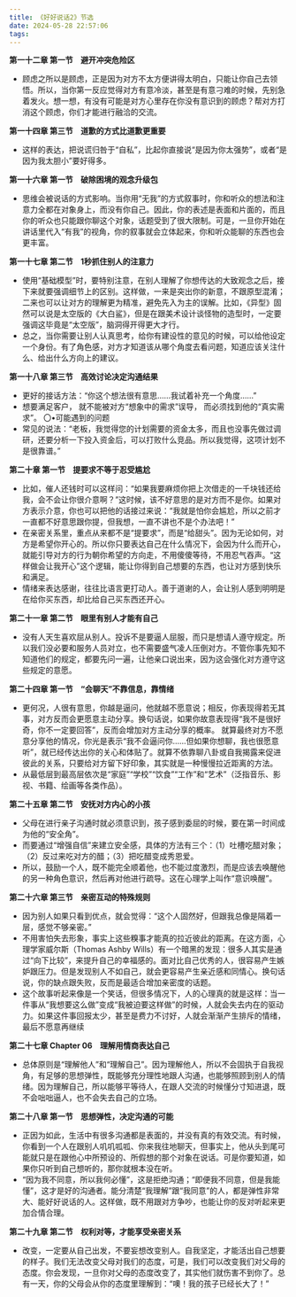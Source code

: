 ```yaml
---
title: 《好好说话2》节选
date: 2024-05-28 22:57:06
tags:
---
```

**第一十二章 第一节　避开冲突危险区**

- 顾虑之所以是顾虑，正是因为对方不太方便讲得太明白，只能让你自己去领悟。所以，当你第一反应觉得对方有意冷淡，甚至是有意刁难的时候，先别急着发火。想一想，有没有可能是对方心里存在你没有意识到的顾虑？帮对方打消这个顾虑，你们才能进行融洽的交流。

**第一十四章 第三节　道歉的方式比道歉更重要**

- 这样的表达，把说谎归咎于“自私”，比起你直接说“是因为你太强势”，或者“是因为我太胆小”要好得多。

**第一十六章 第一节　破除困境的观念升级包**

- 思维会被说话的方式影响。当你用“无我”的方式叙事时，你和听众的想法和注意力全都在对象身上，而没有你自己。因此，你的表述是表面和片面的，而且你的听众也只能跟你聊这个对象，话题受到了很大限制。可是，一旦你开始在讲话里代入“有我”的视角，你的叙事就会立体起来，你和听众能聊的东西也会更丰富。

**第一十七章 第二节　1秒抓住别人的注意力**

- 使用“基础模型”时，要特别注意，在别人理解了你想传达的大致观念之后，接下来就要强调细节上的区别。这样做，一来是突出你的新意，不跟原型混淆；二来也可以让对方的理解更为精准，避免先入为主的误解。比如，《异型》固然可以说是太空版的《大白鲨》，但是在跟美术设计谈怪物的造型时，一定要强调这毕竟是“太空版”，脑洞得开得更大才行。
- 总之，当你需要让别人认真思考，给你有建设性的意见的时候，可以给他设定一个身份。有了角色感，对方才知道该从哪个角度去看问题，知道应该关注什么、给出什么方向上的建议。

**第一十八章 第三节　高效讨论决定沟通结果**

- 更好的接话方法：“你这个想法很有意思……我试着补充一个角度……”
- 想要满足客户，
就不能被对方“想象中的需求”误导，
而必须找到他的“真实需求”。
〇•可能遇到的问题
- 常见的说法：“老板，我觉得您的计划需要的资金太多，而且也没事先做过调研，还要分析一下投入资金后，可以打败什么竞品。所以我觉得，这项计划不是很靠谱。”

**第二十章 第一节　提要求不等于忍受尴尬**

- 比如，催人还钱时可以这样问：“如果我要麻烦你把上次借走的一千块钱还给我，会不会让你很介意啊？”这时候，该不好意思的是对方而不是你。如果对方表示介意，你也可以把他的话接过来说：“我就是怕你会尴尬，所以之前才一直都不好意思跟你提，但我想，一直不讲也不是个办法吧！”
- 在亲密关系里，重点从来都不是“提要求”，而是“给甜头”。因为无论如何，对方是希望你开心的。所以你只要表达自己在什么情况下，会因为什么而开心，就能引导对方的行为朝你希望的方向走，不用傻傻等待，不用忍气吞声。“这样做会让我开心”这个逻辑，能让你得到自己想要的东西，也让对方感到快乐和满足。
- 情绪来表达感谢，往往比语言更打动人。善于道谢的人，会让别人感到明明是在给你买东西，却比给自己买东西还开心。

**第二十一章 第二节　眼里有别人才能有自己**

- 没有人天生喜欢屈从别人。投诉不是要逼人屈服，而只是想请人遵守规定。所以我们没必要和服务人员对立，也不需要盛气凌人压倒对方。不管你事先知不知道他们的规定，都要先问一遍，让他亲口说出来，因为这会强化对方遵守这些规定的意愿。

**第二十四章 第一节　“会聊天”不靠信息，靠情绪**

- 更何况，人很有意思，你越是逼问，他就越不愿意说；相反，你表现得若无其事，对方反而会更愿意主动分享。换句话说，如果你故意表现得“我不是很好奇，你不一定要回答”，反而会增加对方主动分享的概率。
就算最终对方不愿意分享他的情况，你光是表示“我不会逼问你……但如果你想聊，我也很愿意听”，就已经传达出你的关心和体贴了。就算不依靠聊八卦或自我揭露来促进彼此的关系，只要给对方留下好印象，其实就是一种慢慢拉近距离的方法。
- 从最低层到最高层依次是“家庭”“学校”“饮食”“工作”和“艺术”（泛指音乐、影视、书籍、绘画等各类作品）。

**第二十五章 第二节　安抚对方内心的小孩**

- 父母在进行亲子沟通时就必须意识到，孩子感到委屈的时候，要在第一时间成为他的“安全角”。
- 而要通过“增强自信”来建立安全感，具体的方法有三个：（1）吐槽吃醋对象；（2）反过来吃对方的醋；（3）把吃醋变成秀恩爱。
- 所以，鼓励一个人，既不能完全顺着他，也不能过度激烈，而是应该去唤醒他的另一种角色意识，然后再对他进行疏导。这在心理学上叫作“意识唤醒”。

**第二十六章 第三节　亲密互动的特殊规则**

- 因为别人如果只看到优点，就会觉得：“这个人固然好，但跟我总像是隔着一层，感觉不够亲密。”
- 不用害怕失去形象，事实上这些糗事才能真的拉近彼此的距离。在这方面，心理学家威尔斯（Thomas Ashby Wills）有一个暗黑的发现：很多人其实是通过“向下比较”，来提升自己的幸福感的。面对比自己优秀的人，很容易产生嫉妒跟压力。但是发现别人不如自己，就会更容易产生亲近感和同情心。换句话说，你的缺点跟失败，反而是最适合增加亲密度的话题。
- 这个故事听起来像是一个笑话，但很多情况下，人的心理真的就是这样：当一件事从“我想要这么做”变成“我被迫要这样做”的时候，人就会失去内在的驱动力。如果这件事回报太少，甚至是费力不讨好，人就会渐渐产生排斥的情绪，最后不愿意再继续

**第二十七章 Chapter 06　理解用情商表达自己**

- 总体原则是“理解他人”和“理解自己”。因为理解他人，所以不会固执于自我视角，有足够的思想弹性，既能够充分理性地跟人沟通，也能够照顾到别人的情绪。因为理解自己，所以能够平等待人，在跟人交流的时候懂分寸知进退，既不会咄咄逼人，也不会失去自己的立场。

**第二十八章 第一节　思想弹性，决定沟通的可能**

- 正因为如此，生活中有很多沟通都是表面的，并没有真的有效交流。有时候，你看到一个人在跟别人叽叽呱呱、你来我往地聊天，但事实上，他从头到尾可能就只是在跟他心中所预设的、所假想的那个对象在说话。可是你要知道，如果你只听到自己想听的，那你就根本没在听。
- “因为我不同意，所以我何必懂”，这是拒绝沟通；“即便我不同意，但是我能懂”，这才是好的沟通者。能分清楚“我理解”跟“我同意”的人，都是弹性非常大、能好好说话的人。这样做，既不用跟对方争吵，也能让你的反对听起来更加合情合理。

**第二十九章 第二节　权利对等，才能享受亲密关系**

- 改变，一定要从自己出发，不要妄想改变别人。自我坚定，才能活出自己想要的样子。我们无法改变父母对我们的态度，可是，我们可以改变我们对父母的态度。你会发现，一旦你对父母的态度改变了，其实他们就伤害不到你了。总有一天，你的父母会从你的态度里理解到：“噢！我的孩子已经长大了！”